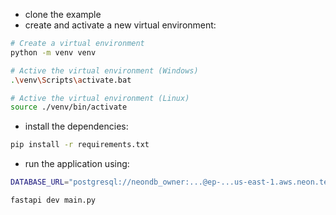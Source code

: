 - clone the example
- create and activate a new virtual environment:

```bash
# Create a virtual environment
python -m venv venv

# Active the virtual environment (Windows)
.\venv\Scripts\activate.bat

# Active the virtual environment (Linux)
source ./venv/bin/activate
```

- install the dependencies:

```bash
pip install -r requirements.txt
```

- run the application using:

```bash
DATABASE_URL="postgresql://neondb_owner:...@ep-...us-east-1.aws.neon.tech/neondb?sslmode=require" 
```

```bash
fastapi dev main.py
```
